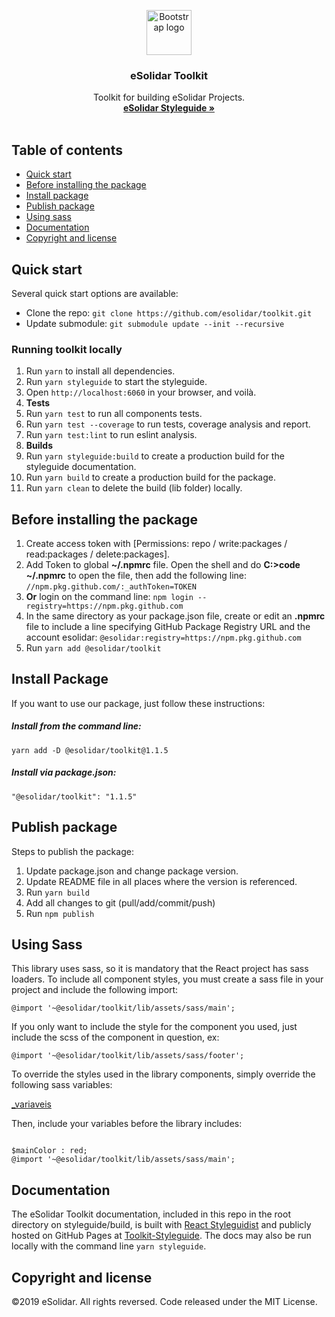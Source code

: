 <p  align="center">
<a  href="https://github.com/esolidar/toolkit/packages/83065">
<img  src="https://www.esolidar.com/images/login-logo-top.png"  alt="Bootstrap logo"  width="72"  height="72">
</a>
</p>

<h3  align="center">eSolidar Toolkit</h3>
<p  align="center">
Toolkit for building eSolidar Projects.
<br>
<a  href="https://htmlpreview.github.io/?https://github.com/esolidar/toolkit-styleguide/blob/master/index.html"><strong>eSolidar Styleguide »</strong></a>
<br>
<br>
</p>

  

## Table of contents

-  [Quick start](#quick-start)
-  [Before installing the package](#before-installing-the-package)
-  [Install package](#install-package)
-  [Publish package](#publish-package)
-  [Using sass](#using-sass)
-  [Documentation](#documentation)
-  [Copyright and license](#copyright-and-license)


## Quick start

Several quick start options are available:

- Clone the repo: `git clone https://github.com/esolidar/toolkit.git`
- Update submodule: `git submodule update --init --recursive`

### Running toolkit locally

1. Run `yarn` to install all dependencies.
2. Run `yarn styleguide` to start the styleguide.
3. Open `http://localhost:6060` in your browser, and voilà.
4.  **Tests**
5. Run `yarn test` to run all components tests.
6. Run `yarn test --coverage` to run tests, coverage analysis and report.
7. Run `yarn test:lint` to run eslint analysis.
8.  **Builds**
9. Run `yarn styleguide:build` to create a production build for the styleguide documentation.
10. Run `yarn build` to create a production build for the package.
11. Run `yarn clean` to delete the build (lib folder) locally.

 
## Before installing the package


1. Create access token with [Permissions: repo / write:packages / read:packages / delete:packages].
2. Add Token to global **~/.npmrc** file. Open the shell and do **C:>code ~/.npmrc** to open the file, then add the following line: `//npm.pkg.github.com/:_authToken=TOKEN`
3.  **Or** login on the command line: `npm login --registry=https://npm.pkg.github.com`
4. In the same directory as your package.json file, create or edit an **.npmrc** file to include a line specifying GitHub Package Registry URL and the account esolidar: `@esolidar:registry=https://npm.pkg.github.com`
5. Run `yarn add @esolidar/toolkit`


## Install Package

If you want to use our package, just follow these instructions:

##### Install from the command line:

`yarn add -D @esolidar/toolkit@1.1.5`

##### Install via package.json:

`"@esolidar/toolkit": "1.1.5"`



## Publish package

Steps to publish the package:
 1. Update package.json and change package version.
 2. Update README file in all places where the version is referenced.
 3. Run `yarn build`
 4. Add all changes to git (pull/add/commit/push)
 5. Run `npm publish`

## Using Sass


This library uses sass, so it is mandatory that the React project has sass loaders.
To include all component styles, you must create a sass file in your project and include the following import:

`@import '~@esolidar/toolkit/lib/assets/sass/main';`

If you only want to include the style for the component you used, just include the scss of the component in question, ex:

`@import '~@esolidar/toolkit/lib/assets/sass/footer';`

To override the styles used in the library components, simply override the following sass variables:

[_variaveis](https://raw.githubusercontent.com/esolidar/toolkit/master/src/assets/sass/variables.scss?token=AN52JDYKC6HNYVO5URG22SS6BYU6A)

Then, include your variables before the library includes:

```

$mainColor : red;
@import '~@esolidar/toolkit/lib/assets/sass/main';

```
## Documentation

The eSolidar Toolkit documentation, included in this repo in the root directory on styleguide/build, is built with [React Styleguidist](https://react-styleguidist.js.org/) and publicly hosted on GitHub Pages at [Toolkit-Styleguide](https://htmlpreview.github.io/?https://github.com/esolidar/toolkit-styleguide/blob/master/index.html). The docs may also be run locally with the command line `yarn styleguide`.


## Copyright and license

  
©2019 eSolidar. All rights reversed.
Code released under the MIT License.